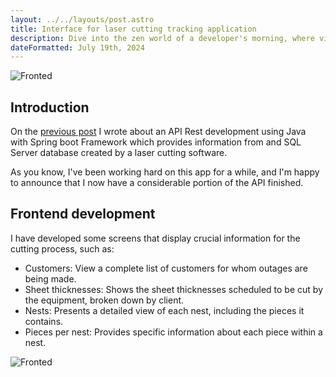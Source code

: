 ```yaml
---
layout: ../../layouts/post.astro
title: Interface for laser cutting tracking application
description: Dive into the zen world of a developer's morning, where vinyl beats meet artisanal brews, setting the tone for a day of inspired coding and design.
dateFormatted: July 19th, 2024
---
```

![Fronted](/portfolio/assets/images/api-tav/05.png)
## Introduction

On the [previous post](http://localhost:4321/portfolio/post/api-rest-cutting) I wrote about an API Rest development using Java with Spring boot Framework which provides information from and SQL Server database created by a laser cutting software.

As you know, I've been working hard on this app for a while, and I'm happy to announce that I now have a considerable portion of the API finished.

## Frontend development

I have developed some screens that display crucial information for the cutting process, such as:

* Customers: View a complete list of customers for whom outages are being made.
* Sheet thicknesses: Shows the sheet thicknesses scheduled to be cut by the equipment, broken down by client.
* Nests: Presents a detailed view of each nest, including the pieces it contains.
* Pieces per nest: Provides specific information about each piece within a nest.



![Fronted](/portfolio/assets/images/api-tav/animacion-recorrido.gif)
